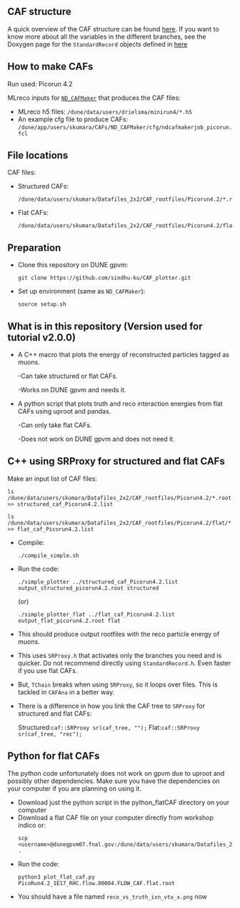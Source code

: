 ## CAF structure

A quick overview of the CAF structure can be found [here](https://drive.google.com/file/d/1-jdDoc89lTVQGPX4RDChJjJKRoMrtY84/view?usp=sharing).
If you want to know more about all the variables in the different branches, see the Doxygen page for the `StandardRecord` objects defined in [here](https://dune.github.io/duneanaobj/classcaf_1_1StandardRecord.html)

## How to make CAFs

Run used: Picorun 4.2

MLreco inputs for [`ND_CAFMaker`](https://github.com/DUNE/ND_CAFMaker) that produces the CAF files:

* MLreco h5 files: `/dune/data/users/drielsma/minirun4/*.h5`
* An example cfg file to produce CAFs: `/dune/app/users/skumara/CAFs/ND_CAFMaker/cfg/ndcafmakerjob_picorun.fcl`

## File locations

CAF files:

* Structured CAFs:
   ```
  /dune/data/users/skumara/Datafiles_2x2/CAF_rootfiles/Picorun4.2/*.root
  ```
* Flat CAFs:
  ```
  /dune/data/users/skumara/Datafiles_2x2/CAF_rootfiles/Picorun4.2/flat/*.root
  ```

## Preparation

* Clone this repository on DUNE gpvm:
  ```
  git clone https://github.com/sindhu-ku/CAF_plotter.git
  ```
* Set up environment (same as `ND_CAFMaker`):
  ```
  source setup.sh
  ```

## What is in this repository (Version used for tutorial v2.0.0)


* A C++ macro that plots the energy of reconstructed particles tagged as muons.

  -Can take structured or flat CAFs.

  -Works on DUNE gpvm and needs it.
  
* A python script that plots truth and reco interaction energies from flat CAFs using uproot and pandas.

  -Can only take flat CAFs.

  -Does not work on DUNE gpvm and does not need it.

## C++ using SRProxy for structured and flat CAFs

Make an input list of CAF files:
```
ls /dune/data/users/skumara/Datafiles_2x2/CAF_rootfiles/Picorun4.2/*.root >> structured_caf_Picorun4.2.list
```
```
ls /dune/data/users/skumara/Datafiles_2x2/CAF_rootfiles/Picorun4.2/flat/*.root >> flat_caf_Picorun4.2.list
```

* Compile:
  ```
  ./compile_simple.sh
  ```
* Run the code:
  ```
  ./simple_plotter ../structured_caf_Picorun4.2.list output_structured_picorun4.2.root structured
  ```
  (or)
  ```
  ./simple_plotter_flat ../flat_caf_Picorun4.2.list output_flat_picorun4.2.root flat
  ```

* This should produce output rootfiles with the reco particle energy of muons.
* This uses `SRProxy.h` that activates only the branches you need and is quicker. Do not recommend directly using `StandardRecord.h`. Even faster if you use flat CAFs.
* But, `TChain` breaks when using `SRProxy`, so it loops over files. This is tackled in `CAFAna` in a better way.
* There is a difference in how you link the CAF tree to `SRProxy` for structured and flat CAFs:

  Structured:`caf::SRProxy sr(caf_tree, "");` Flat:`caf::SRProxy sr(caf_tree, "rec");`
  
## Python for flat CAFs

The python code unfortunately does not work on gpvm due to uproot and possibly other dependencies. Make sure you have the dependencies on your computer if you are planning on using it.

* Download just the python script in the python_flatCAF directory on your computer
* Download a flat CAF file on your computer directly from workshop indico or:
  ```
  scp <username>@dunegpvm07.fnal.gov:/dune/data/users/skumara/Datafiles_2x2/CAF_rootfiles/Picorun4.2/flat/PicoRun4.2_1E17_RHC.flow.00004.FLOW_CAF.flat.root .
  ```
* Run the code:
  ```
  python3 plot_flat_caf.py PicoRun4.2_1E17_RHC.flow.00004.FLOW_CAF.flat.root
  ```
* You should have a file named `reco_vs_truth_ixn_vtx_x.png` now



